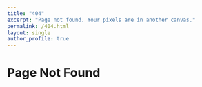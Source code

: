 ```yaml
---
title: "404"
excerpt: "Page not found. Your pixels are in another canvas."
permalink: /404.html
layout: single
author_profile: true
---
```

  
# __Page Not Found__

